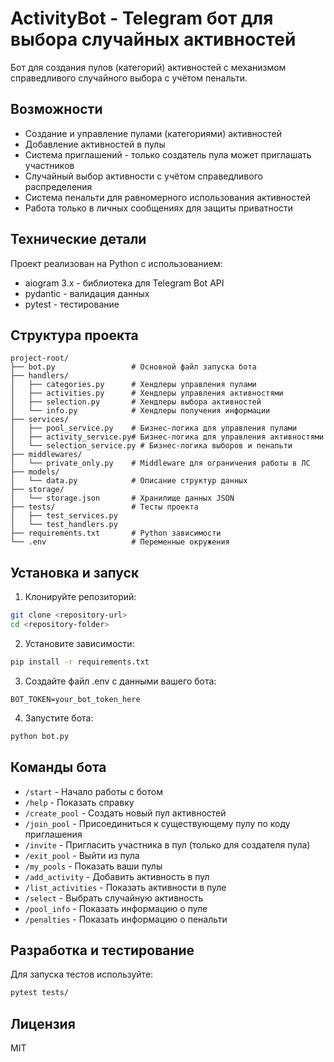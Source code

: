 # ActivityBot - Telegram бот для выбора случайных активностей

Бот для создания пулов (категорий) активностей с механизмом справедливого случайного выбора с учётом пенальти.

## Возможности

- Создание и управление пулами (категориями) активностей
- Добавление активностей в пулы
- Система приглашений - только создатель пула может приглашать участников
- Случайный выбор активности с учётом справедливого распределения
- Система пенальти для равномерного использования активностей
- Работа только в личных сообщениях для защиты приватности

## Технические детали

Проект реализован на Python с использованием:
- aiogram 3.x - библиотека для Telegram Bot API
- pydantic - валидация данных
- pytest - тестирование

## Структура проекта

```
project-root/
├── bot.py                 # Основной файл запуска бота
├── handlers/
│   ├── categories.py      # Хендлеры управления пулами
│   ├── activities.py      # Хендлеры управления активностями
│   ├── selection.py       # Хендлеры выбора активностей
│   └── info.py            # Хендлеры получения информации
├── services/
│   ├── pool_service.py    # Бизнес-логика для управления пулами
│   ├── activity_service.py# Бизнес-логика для управления активностями
│   └── selection_service.py # Бизнес-логика выборов и пенальти
├── middlewares/
│   └── private_only.py    # Middleware для ограничения работы в ЛС
├── models/
│   └── data.py            # Описание структур данных
├── storage/
│   └── storage.json       # Хранилище данных JSON
├── tests/                 # Тесты проекта
│   ├── test_services.py
│   └── test_handlers.py
├── requirements.txt       # Python зависимости
└── .env                   # Переменные окружения
```

## Установка и запуск

1. Клонируйте репозиторий:
```bash
git clone <repository-url>
cd <repository-folder>
```

2. Установите зависимости:
```bash
pip install -r requirements.txt
```

3. Создайте файл .env с данными вашего бота:
```
BOT_TOKEN=your_bot_token_here
```

4. Запустите бота:
```bash
python bot.py
```

## Команды бота

- `/start` - Начало работы с ботом
- `/help` - Показать справку
- `/create_pool` - Создать новый пул активностей
- `/join_pool` - Присоединиться к существующему пулу по коду приглашения
- `/invite` - Пригласить участника в пул (только для создателя пула)
- `/exit_pool` - Выйти из пула
- `/my_pools` - Показать ваши пулы
- `/add_activity` - Добавить активность в пул
- `/list_activities` - Показать активности в пуле
- `/select` - Выбрать случайную активность
- `/pool_info` - Показать информацию о пуле
- `/penalties` - Показать информацию о пенальти

## Разработка и тестирование

Для запуска тестов используйте:
```bash
pytest tests/
```

## Лицензия

MIT 